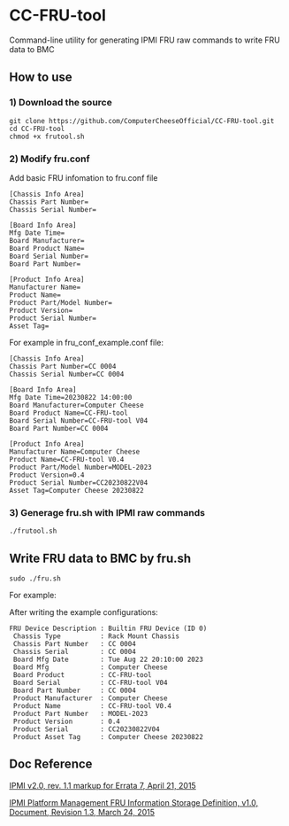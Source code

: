 # CC-FRU-tool
Command-line utility for generating IPMI FRU raw commands to write FRU data to BMC

## How to use

### 1) Download the source
```
git clone https://github.com/ComputerCheeseOfficial/CC-FRU-tool.git
cd CC-FRU-tool
chmod +x frutool.sh
```

### 2) Modify fru.conf
Add basic FRU infomation to fru.conf file
```
[Chassis Info Area]
Chassis Part Number=
Chassis Serial Number=

[Board Info Area]
Mfg Date Time=
Board Manufacturer=
Board Product Name=
Board Serial Number=
Board Part Number=

[Product Info Area]
Manufacturer Name=
Product Name=
Product Part/Model Number=
Product Version=
Product Serial Number=
Asset Tag=
```
For example in fru_conf_example.conf file:
```
[Chassis Info Area]
Chassis Part Number=CC 0004
Chassis Serial Number=CC 0004

[Board Info Area]
Mfg Date Time=20230822 14:00:00
Board Manufacturer=Computer Cheese
Board Product Name=CC-FRU-tool
Board Serial Number=CC-FRU-tool V04
Board Part Number=CC 0004

[Product Info Area]
Manufacturer Name=Computer Cheese
Product Name=CC-FRU-tool V0.4
Product Part/Model Number=MODEL-2023
Product Version=0.4
Product Serial Number=CC20230822V04
Asset Tag=Computer Cheese 20230822
```
### 3) Generage fru.sh with IPMI raw commands
```
./frutool.sh
```

## Write FRU data to BMC by fru.sh
```
sudo ./fru.sh
```
For example:

After writing the example configurations:
```
FRU Device Description : Builtin FRU Device (ID 0)
 Chassis Type          : Rack Mount Chassis
 Chassis Part Number   : CC 0004
 Chassis Serial        : CC 0004
 Board Mfg Date        : Tue Aug 22 20:10:00 2023
 Board Mfg             : Computer Cheese
 Board Product         : CC-FRU-tool
 Board Serial          : CC-FRU-tool V04
 Board Part Number     : CC 0004
 Product Manufacturer  : Computer Cheese
 Product Name          : CC-FRU-tool V0.4
 Product Part Number   : MODEL-2023
 Product Version       : 0.4
 Product Serial        : CC20230822V04
 Product Asset Tag     : Computer Cheese 20230822
```
## Doc Reference
[IPMI v2.0, rev. 1.1 markup for Errata 7, April 21, 2015](https://www.intel.com.tw/content/www/tw/zh/servers/ipmi/ipmi-intelligent-platform-mgt-interface-spec-2nd-gen-v2-0-spec-update.html)

[IPMI Platform Management FRU Information Storage Definition, v1.0, Document, Revision 1.3, March 24, 2015](https://www.intel.com.tw/content/www/tw/zh/servers/ipmi/ipmi-platform-mgt-fru-infostorage-def-v1-0-rev-1-3-spec-update.html)

